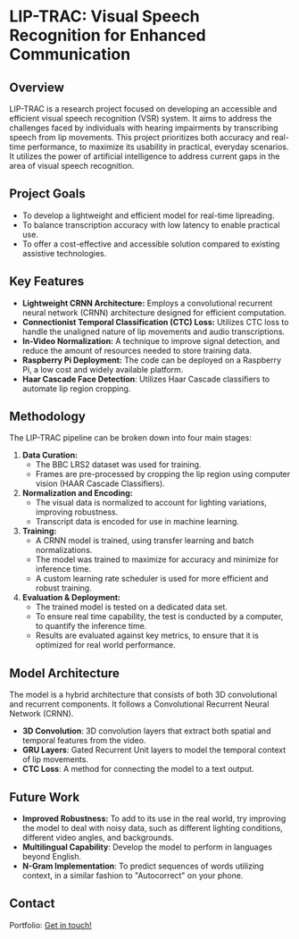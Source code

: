 # LIP-TRAC: Visual Speech Recognition for Enhanced Communication

## Overview

LIP-TRAC is a research project focused on developing an accessible and efficient visual speech recognition (VSR) system. It aims to address the challenges faced by individuals with hearing impairments by transcribing speech from lip movements. This project prioritizes both accuracy and real-time performance, to maximize its usability in practical, everyday scenarios. It utilizes the power of artificial intelligence to address current gaps in the area of visual speech recognition.

## Project Goals

*   To develop a lightweight and efficient model for real-time lipreading.
*   To balance transcription accuracy with low latency to enable practical use.
*   To offer a cost-effective and accessible solution compared to existing assistive technologies.

## Key Features

*   **Lightweight CRNN Architecture:** Employs a convolutional recurrent neural network (CRNN) architecture designed for efficient computation.
*   **Connectionist Temporal Classification (CTC) Loss:** Utilizes CTC loss to handle the unaligned nature of lip movements and audio transcriptions.
*   **In-Video Normalization:** A technique to improve signal detection, and reduce the amount of resources needed to store training data.
*   **Raspberry Pi Deployment:** The code can be deployed on a Raspberry Pi, a low cost and widely available platform.
*   **Haar Cascade Face Detection**: Utilizes Haar Cascade classifiers to automate lip region cropping.

## Methodology

The LIP-TRAC pipeline can be broken down into four main stages:

1.  **Data Curation:**
    *   The BBC LRS2 dataset was used for training.
    *   Frames are pre-processed by cropping the lip region using computer vision (HAAR Cascade Classifiers).
2.  **Normalization and Encoding:**
    *   The visual data is normalized to account for lighting variations, improving robustness.
    *   Transcript data is encoded for use in machine learning.
3.  **Training:**
    *   A CRNN model is trained, using transfer learning and batch normalizations.
    *   The model was trained to maximize for accuracy and minimize for inference time.
    *   A custom learning rate scheduler is used for more efficient and robust training.
4.  **Evaluation & Deployment:**
    *   The trained model is tested on a dedicated data set.
    *  To ensure real time capability, the test is conducted by a computer, to quantify the inference time.
    *   Results are evaluated against key metrics, to ensure that it is optimized for real world performance.

## Model Architecture

The model is a hybrid architecture that consists of both 3D convolutional and recurrent components. It follows a Convolutional Recurrent Neural Network (CRNN).

*   **3D Convolution**: 3D convolution layers that extract both spatial and temporal features from the video.
*   **GRU Layers**: Gated Recurrent Unit layers to model the temporal context of lip movements.
*   **CTC Loss**: A method for connecting the model to a text output.

## Future Work


*   **Improved Robustness:** To add to its use in the real world, try improving the model to deal with noisy data, such as different lighting conditions, different video angles, and backgrounds.
*   **Multilingual Capability**: Develop the model to perform in languages beyond English.
*   **N-Gram Implementation**: To predict sequences of words utilizing context, in a similar fashion to "Autocorrect" on your phone. 

## Contact 
Portfolio: [Get in touch!](https://monishsaravana.com/)
